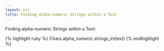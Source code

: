 ```yaml
---
layout: nil
title: Finding alpha-numeric Strings within a Text
---
```


Finding alpha-numeric Strings within a Text:

{% highlight ruby %}
Chars.alpha_numeric.strings_in(text)
{% endhighlight %}
